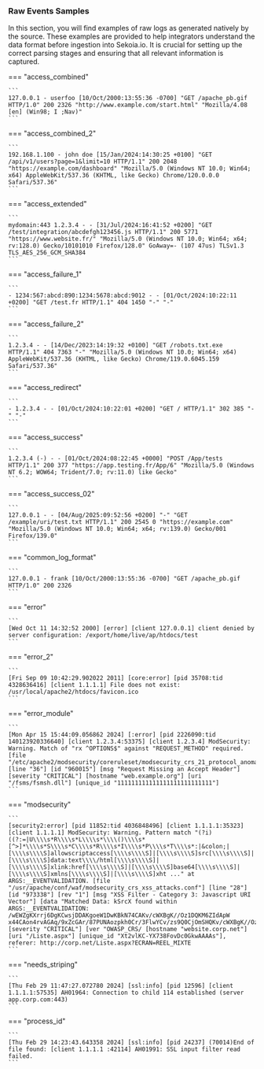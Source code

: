 
### Raw Events Samples

In this section, you will find examples of raw logs as generated natively by the source. These examples are provided to help integrators understand the data format before ingestion into Sekoia.io. It is crucial for setting up the correct parsing stages and ensuring that all relevant information is captured.


=== "access_combined"

    ```
	127.0.0.1 - userfoo [10/Oct/2000:13:55:36 -0700] "GET /apache_pb.gif HTTP/1.0" 200 2326 "http://www.example.com/start.html" "Mozilla/4.08 [en] (Win98; I ;Nav)"
    ```



=== "access_combined_2"

    ```
	192.168.1.100 - john doe [15/Jan/2024:14:30:25 +0100] "GET /api/v1/users?page=1&limit=10 HTTP/1.1" 200 2048 "https://example.com/dashboard" "Mozilla/5.0 (Windows NT 10.0; Win64; x64) AppleWebKit/537.36 (KHTML, like Gecko) Chrome/120.0.0.0 Safari/537.36"
    ```



=== "access_extended"

    ```
	mydomain:443 1.2.3.4 - - [31/Jul/2024:16:41:52 +0200] "GET /test/integration/abcdefgh123456.js HTTP/1.1" 200 5771 "https://www.website.fr/" "Mozilla/5.0 (Windows NT 10.0; Win64; x64; rv:128.0) Gecko/10101010 Firefox/128.0" GoAway=- (107 47us) TLSv1.3 TLS_AES_256_GCM_SHA384
    ```



=== "access_failure_1"

    ```
	- 1234:567:abcd:890:1234:5678:abcd:9012 - - [01/Oct/2024:10:22:11 +0200] "GET /test.fr HTTP/1.1" 404 1450 "-" "-"
    ```



=== "access_failure_2"

    ```
	1.2.3.4 - - [14/Dec/2023:14:19:32 +0100] "GET /robots.txt.exe HTTP/1.1" 404 7363 "-" "Mozilla/5.0 (Windows NT 10.0; Win64; x64) AppleWebKit/537.36 (KHTML, like Gecko) Chrome/119.0.6045.159 Safari/537.36"
    ```



=== "access_redirect"

    ```
	- 1.2.3.4 - - [01/Oct/2024:10:22:01 +0200] "GET / HTTP/1.1" 302 385 "-" "-"
    ```



=== "access_success"

    ```
	1.2.3.4 (-) - - [01/Oct/2024:08:22:45 +0000] "POST /App/tests HTTP/1.1" 200 377 "https://app.testing.fr/App/6" "Mozilla/5.0 (Windows NT 6.2; WOW64; Trident/7.0; rv:11.0) like Gecko"
    ```



=== "access_success_02"

    ```
	127.0.0.1 - - [04/Aug/2025:09:52:56 +0200] "-" "GET /example/uri/test.txt HTTP/1.1" 200 2545 0 "https://example.com" "Mozilla/5.0 (Windows NT 10.0; Win64; x64; rv:139.0) Gecko/001 Firefox/139.0"
    ```



=== "common_log_format"

    ```
	127.0.0.1 - frank [10/Oct/2000:13:55:36 -0700] "GET /apache_pb.gif HTTP/1.0" 200 2326
    ```



=== "error"

    ```
	[Wed Oct 11 14:32:52 2000] [error] [client 127.0.0.1] client denied by server configuration: /export/home/live/ap/htdocs/test
    ```



=== "error_2"

    ```
	[Fri Sep 09 10:42:29.902022 2011] [core:error] [pid 35708:tid 4328636416] [client 1.1.1.1] File does not exist: /usr/local/apache2/htdocs/favicon.ico
    ```



=== "error_module"

    ```
	[Mon Apr 15 15:44:09.056862 2024] [:error] [pid 2226090:tid 140123920336640] [client 1.2.3.4:53375] [client 1.2.3.4] ModSecurity: Warning. Match of "rx ^OPTIONS$" against "REQUEST_METHOD" required. [file "/etc/apache2/modsecurity/coreruleset/modsecurity_crs_21_protocol_anomalies.conf"] [line "36"] [id "960015"] [msg "Request Missing an Accept Header"] [severity "CRITICAL"] [hostname "web.example.org"] [uri "/fsms/fsmsh.dll"] [unique_id "111111111111111111111111111"]
    ```



=== "modsecurity"

    ```
	[security2:error] [pid 11852:tid 4036848496] [client 1.1.1.1:35323] [client 1.1.1.1] ModSecurity: Warning. Pattern match "(?i)((?:=|U\\\\s*R\\\\s*L\\\\s*\\\\()\\\\s*[^>]*\\\\s*S\\\\s*C\\\\s*R\\\\s*I\\\\s*P\\\\s*T\\\\s*:|&colon;|[\\\\s\\\\S]allowscriptaccess[\\\\s\\\\S]|[\\\\s\\\\S]src[\\\\s\\\\S]|[\\\\s\\\\S]data:text\\\\/html[\\\\s\\\\S]|[\\\\s\\\\S]xlink:href[\\\\s\\\\S]|[\\\\s\\\\S]base64[\\\\s\\\\S]|[\\\\s\\\\S]xmlns[\\\\s\\\\S]|[\\\\s\\\\S]xht ..." at ARGS:__EVENTVALIDATION. [file "/usr/apache/conf/waf/modsecurity_crs_xss_attacks.conf"] [line "28"] [id "973338"] [rev "1"] [msg "XSS Filter - Category 3: Javascript URI Vector"] [data "Matched Data: kSrcX found within ARGS:__EVENTVALIDATION: /wEWZgKXrrj6DgKCwsjDDAKgoeW1DwKBkN74CAKv/cWXBgK//Oz1DQKM6ZIdApW x44CAon4rvAGAq/9xZcGAr/87PUNAozpkh0Cr/3FlwYCv/zs9Q0CjOmSHQKv/cWXBgK//Oz1DQKM6ZIdAq/9xZcGAr/87PUNAozpkh0Cr/3FlwYCv/zs9Q0CjOmSHQKv/cWXBgK//Oz1DQKM6ZIdAq/9xZcGAr/87PUNAozpkh0Cr/3FlwYCv/zs9Q0CjOmSHQKv/cWXBgK//Oz1DQKM6ZIdAq/9xZcGAr/87PUNAozpkh0Cr/3FlwYCv/zs9Q0CjOmSHQKv/cWXBgK//Oz1DQKM6ZIdAq/9xZcGAr/87PUNAozpkh0Cr/3FlwYCv/zs9Q0CjOmSHQKv/cWXBgK//Oz1DQKM6ZIdAq/9xZcGAr/87PUNAozpkh0Cr/3FlwYCv/zs..."] [severity "CRITICAL"] [ver "OWASP_CRS/ [hostname "website.corp.net"] [uri "/Liste.aspx"] [unique_id "Xt2vlKC-YX738FovDc0GkwAAAAs"], referer: http://corp.net/Liste.aspx?ECRAN=REEL_MIXTE
    ```



=== "needs_striping"

    ```
	[Thu Feb 29 11:47:27.072780 2024] [ssl:info] [pid 12596] [client 1.1.1.1:57535] AH01964: Connection to child 114 established (server app.corp.com:443)
    ```



=== "process_id"

    ```
	[Thu Feb 29 14:23:43.643358 2024] [ssl:info] [pid 24237] (70014)End of file found: [client 1.1.1.1 :42114] AH01991: SSL input filter read failed.
    ```



